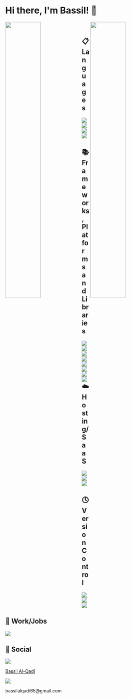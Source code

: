 # Hi there, I'm Bassil! 👋

<img align="left" width="47%" src="https://github-readme-stats.vercel.app/api?username=bassil-97&show_icons=true&theme=tokyonight" />

<img align="right" width="47%" src="https://github-readme-stats.vercel.app/api/top-langs/?username=bassil-97&layout=compact" />

<br />

## 📋 Languages
<img align="left" src="https://img.shields.io/badge/html5-%23E34F26.svg?style=for-the-badge&logo=html5&logoColor=white" />
<img align="left" src="https://img.shields.io/badge/css3-%231572B6.svg?style=for-the-badge&logo=css3&logoColor=white" />
<img src="https://img.shields.io/badge/javascript-%23323330.svg?style=for-the-badge&logo=javascript&logoColor=%23F7DF1E" />
<img src="https://img.shields.io/badge/typescript-%23007ACC.svg?style=for-the-badge&logo=typescript&logoColor=white" />

<br />

## 📚 Frameworks, Platforms and Libraries 
<img align="left" src="https://img.shields.io/badge/bootstrap-%23563D7C.svg?style=for-the-badge&logo=bootstrap&logoColor=white" />
<img align="left" src="https://img.shields.io/badge/express.js-%23404d59.svg?style=for-the-badge&logo=express&logoColor=%2361DAFB" />
<img src="https://img.shields.io/badge/JWT-black?style=for-the-badge&logo=JSON%20web%20tokens" />

<img align="left" src="https://img.shields.io/badge/MUI-%230081CB.svg?style=for-the-badge&logo=mui&logoColor=white" />
<img align="left" src="https://img.shields.io/badge/node.js-6DA55F?style=for-the-badge&logo=node.js&logoColor=white" />
<img src="https://img.shields.io/badge/react-%2320232a.svg?style=for-the-badge&logo=react&logoColor=%2361DAFB" />

<img align="left" src="https://img.shields.io/badge/redux-%23593d88.svg?style=for-the-badge&logo=redux&logoColor=white" />
<img align="left" src="https://img.shields.io/badge/styled--components-DB7093?style=for-the-badge&logo=styled-components&logoColor=white" />

<br />

## ☁️ Hosting/SaaS

<img align="left" src="https://img.shields.io/badge/firebase-%23039BE5.svg?style=for-the-badge&logo=firebase" />
<img align="left" src="https://img.shields.io/badge/heroku-%23430098.svg?style=for-the-badge&logo=heroku&logoColor=white" />
<img src="https://img.shields.io/badge/netlify-%23000000.svg?style=for-the-badge&logo=netlify&logoColor=#00C7B7" />

<br />

## 🕓 Version Control

<img align="left" src="https://img.shields.io/badge/git-%23F05033.svg?style=for-the-badge&logo=git&logoColor=white" />
<img align="left" src="https://img.shields.io/badge/github-%23121011.svg?style=for-the-badge&logo=github&logoColor=white" />
<img src="https://img.shields.io/badge/gitlab-%23181717.svg?style=for-the-badge&logo=gitlab&logoColor=white" />

<br />

## 💼 Work/Jobs

<img src="https://img.shields.io/badge/UpWork-6FDA44?style=for-the-badge&logo=Upwork&logoColor=white" />

<br />

## 💬 Social

<div align="left">
  <img src="https://img.shields.io/badge/linkedin-%230077B5.svg?style=for-the-badge&logo=linkedin&logoColor=white" />
  <p><a href="https://www.linkedin.com/in/bassil-al-qadi-929164195/">Bassil Al-Qadi </a></p>
</div>

<div>
  <img src="https://img.shields.io/badge/Gmail-D14836?style=for-the-badge&logo=gmail&logoColor=white" />
  <p>bassilalqadi65@gmail.com</p>
</div>
